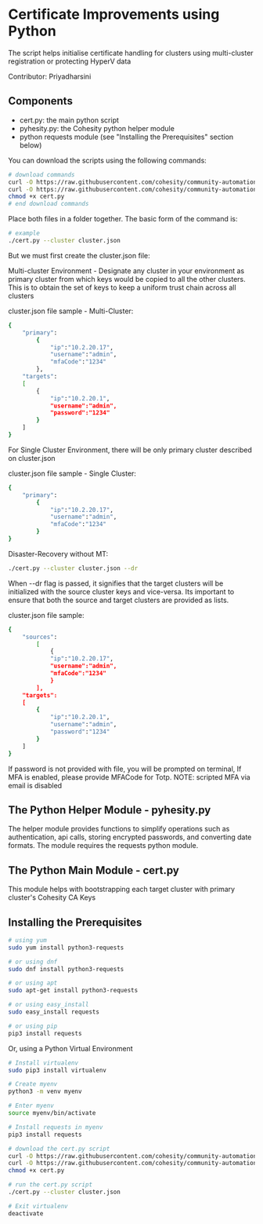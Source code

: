 # Certificate Improvements using Python

The script helps initialise certificate handling for clusters using multi-cluster registration or protecting HyperV data

Contributor: Priyadharsini

## Components

* cert.py: the main python script
* pyhesity.py: the Cohesity python helper module
* python requests module (see "Installing the Prerequisites" section below)

You can download the scripts using the following commands:

```bash
# download commands
curl -O https://raw.githubusercontent.com/cohesity/community-automation-samples/main/python/cert/cert.py
curl -O https://raw.githubusercontent.com/cohesity/community-automation-samples/main/python/pyhesity/pyhesity.py
chmod +x cert.py
# end download commands
```

Place both files in a folder together. The basic form of the command is:

```bash
# example
./cert.py --cluster cluster.json
```

But we must first create the cluster.json file:

Multi-cluster Environment - Designate any cluster in your environment as primary cluster from which keys would be copied to all the other clusters. This is to obtain the set of keys to keep a uniform trust chain across all clusters

cluster.json file sample - Multi-Cluster:

```bash
{
    "primary": 
        {
            "ip":"10.2.20.17", 
            "username":"admin",
            "mfaCode":"1234"
        },
    "targets": 
    [
        {
            "ip":"10.2.20.1", 
            "username":"admin", 
            "password":"1234"
        }
    ]
}
```

For Single Cluster Environment, there will be only primary cluster described on cluster.json

cluster.json file sample - Single Cluster:

```bash
{
    "primary": 
        {
            "ip":"10.2.20.17", 
            "username":"admin",
            "mfaCode":"1234"
        }
}
```

Disaster-Recovery without MT:

```bash
./cert.py --cluster cluster.json --dr
```

When --dr flag is passed, it signifies that the target clusters will be initialized with the 
source cluster keys and vice-versa. Its important to ensure that both the source and target 
clusters are provided as lists.

cluster.json file sample:

```bash
{
    "sources": 
        [
            {
            "ip":"10.2.20.17", 
            "username":"admin",
            "mfaCode":"1234"
            }
        ],
    "targets": 
    [
        {
            "ip":"10.2.20.1", 
            "username":"admin", 
            "password":"1234"
        }
    ]
}
```

If password is not provided with file, you will be prompted on terminal,
If MFA is enabled, please provide MFACode for Totp.
NOTE: scripted MFA via email is disabled

## The Python Helper Module - pyhesity.py

The helper module provides functions to simplify operations such as authentication, api calls,
storing encrypted passwords, and converting date formats. The module requires the requests python 
module.

## The Python Main Module - cert.py

This module helps with bootstrapping each target cluster with primary cluster's Cohesity CA Keys

## Installing the Prerequisites

```bash
# using yum
sudo yum install python3-requests

# or using dnf
sudo dnf install python3-requests

# or using apt
sudo apt-get install python3-requests

# or using easy_install
sudo easy_install requests

# or using pip
pip3 install requests
```

Or, using a Python Virtual Environment

```bash
# Install virtualenv
sudo pip3 install virtualenv

# Create myenv
python3 -m venv myenv

# Enter myenv
source myenv/bin/activate

# Install requests in myenv
pip3 install requests

# download the cert.py script
curl -O https://raw.githubusercontent.com/cohesity/community-automation-samples/main/python/cert/cert.py
curl -O https://raw.githubusercontent.com/cohesity/community-automation-samples/main/python/pyhesity/pyhesity.py
chmod +x cert.py

# run the cert.py script
./cert.py --cluster cluster.json

# Exit virtualenv
deactivate
```
